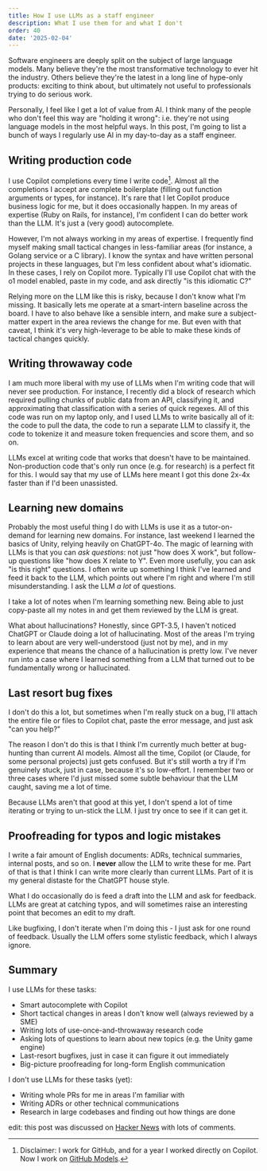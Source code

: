 ```yaml
---
title: How I use LLMs as a staff engineer
description: What I use them for and what I don't
order: 40
date: '2025-02-04'
---
```


Software engineers are deeply split on the subject of large language models. Many believe they're the most transformative technology to ever hit the industry. Others believe they're the latest in a long line of hype-only products: exciting to think about, but ultimately not useful to professionals trying to do serious work.

Personally, I feel like I get a lot of value from AI. I think many of the people who don't feel this way are "holding it wrong": i.e. they're not using language models in the most helpful ways. In this post, I'm going to list a bunch of ways I regularly use AI in my day-to-day as a staff engineer.

## Writing production code

I use Copilot completions every time I write code[^1]. Almost all the completions I accept are complete boilerplate (filling out function arguments or types, for instance). It's rare that I let Copilot produce business logic for me, but it does occasionally happen. In my areas of expertise (Ruby on Rails, for instance), I'm confident I can do better work than the LLM. It's just a (very good) autocomplete.

However, I'm not always working in my areas of expertise. I frequently find myself making small tactical changes in less-familiar areas (for instance, a Golang service or a C library). I know the syntax and have written personal projects in these languages, but I'm less confident about what's idiomatic. In these cases, I rely on Copilot more. Typically I'll use Copilot chat with the o1 model enabled, paste in my code, and ask directly "is this idiomatic C?"

Relying more on the LLM like this is risky, because I don't know what I'm missing. It basically lets me operate at a smart-intern baseline across the board. I have to also behave like a sensible intern, and make sure a subject-matter expert in the area reviews the change for me. But even with that caveat, I think it's very high-leverage to be able to make these kinds of tactical changes quickly.

## Writing throwaway code

I am much more liberal with my use of LLMs when I'm writing code that will never see production. For instance, I recently did a block of research which required pulling chunks of public data from an API, classifying it, and approximating that classification with a series of quick regexes. All of this code was run on my laptop only, and I used LLMs to write basically all of it: the code to pull the data, the code to run a separate LLM to classify it, the code to tokenize it and measure token frequencies and score them, and so on.

LLMs excel at writing code that works that doesn't have to be maintained. Non-production code that's only run once (e.g. for research) is a perfect fit for this. I would say that my use of LLMs here meant I got this done 2x-4x faster than if I'd been unassisted. 

## Learning new domains

Probably the most useful thing I do with LLMs is use it as a tutor-on-demand for learning new domains. For instance, last weekend I learned the basics of Unity, relying heavily on ChatGPT-4o. The magic of learning with LLMs is that you can _ask questions_: not just "how does X work", but follow-up questions like "how does X relate to Y". Even more usefully, you can ask "is this right" questions. I often write up something I think I've learned and feed it back to the LLM, which points out where I'm right and where I'm still misunderstanding. I ask the LLM _a lot_ of questions.

I take a lot of notes when I'm learning something new. Being able to just copy-paste all my notes in and get them reviewed by the LLM is great.

What about hallucinations? Honestly, since GPT-3.5, I haven't noticed ChatGPT or Claude doing a lot of hallucinating. Most of the areas I'm trying to learn about are very well-understood (just not by me), and in my experience that means the chance of a hallucination is pretty low. I've never run into a case where I learned something from a LLM that turned out to be fundamentally wrong or hallucinated.

## Last resort bug fixes

I don't do this a lot, but sometimes when I'm really stuck on a bug, I'll attach the entire file or files to Copilot chat, paste the error message, and just ask "can you help?"

The reason I don't do this is that I think I'm currently much better at bug-hunting than current AI models. Almost all the time, Copilot (or Claude, for some personal projects) just gets confused. But it's still worth a try if I'm genuinely stuck, just in case, because it's so low-effort. I remember two or three cases where I'd just missed some subtle behaviour that the LLM caught, saving me a lot of time.

Because LLMs aren't that good at this yet, I don't spend a lot of time iterating or trying to un-stick the LLM. I just try once to see if it can get it.

## Proofreading for typos and logic mistakes

I write a fair amount of English documents: ADRs, technical summaries, internal posts, and so on. I **never** allow the LLM to write these for me. Part of that is that I think I can write more clearly than current LLMs. Part of it is my general distaste for the ChatGPT house style.

What I do occasionally do is feed a draft into the LLM and ask for feedback. LLMs are great at catching typos, and will sometimes raise an interesting point that becomes an edit to my draft.

Like bugfixing, I don't iterate when I'm doing this - I just ask for one round of feedback. Usually the LLM offers some stylistic feedback, which I always ignore.

## Summary

I use LLMs for these tasks:

* Smart autocomplete with Copilot
* Short tactical changes in areas I don't know well (always reviewed by a SME)
* Writing lots of use-once-and-throwaway research code
* Asking lots of questions to learn about new topics (e.g. the Unity game engine)
* Last-resort bugfixes, just in case it can figure it out immediately
* Big-picture proofreading for long-form English communication

I don't use LLMs for these tasks (yet):

* Writing whole PRs for me in areas I'm familiar with
* Writing ADRs or other technical communications
* Research in large codebases and finding out how things are done

edit: this post was discussed on [Hacker News](https://news.ycombinator.com/item?id=42938409) with lots of comments.

[^1]: Disclaimer: I work for GitHub, and for a year I worked directly on Copilot. Now I work on [GitHub Models](https://github.com/marketplace/models).
